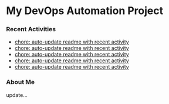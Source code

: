 # My DevOps Automation Project

### Recent Activities
<!-- activity:START -->
- [chore: auto-update readme with recent activity](https://github.com/kaigiii/mybowling-app/commit/665276b45ab46e3b51b77d85b551dde0249c4d0c)
- [chore: auto-update readme with recent activity](https://github.com/kaigiii/mybowling-app/commit/8ceeeacabac602031b9024875061205d7f705c18)
- [chore: auto-update readme with recent activity](https://github.com/kaigiii/mybowling-app/commit/9676985e2f8947e49b36286c255be89ab1087bfa)
- [chore: auto-update readme with recent activity](https://github.com/kaigiii/mybowling-app/commit/bdca2e748926400e416946f7b992441cf6f7d99c)
- [chore: auto-update readme with recent activity](https://github.com/kaigiii/mybowling-app/commit/1f18ef9ab8d96c1c75ee550e9a9f8bd5f8fff3f6)
<!-- activity:END -->

### About Me
<!-- MYLINKS:START -->
<!-- MYLINKS:END -->

update...
